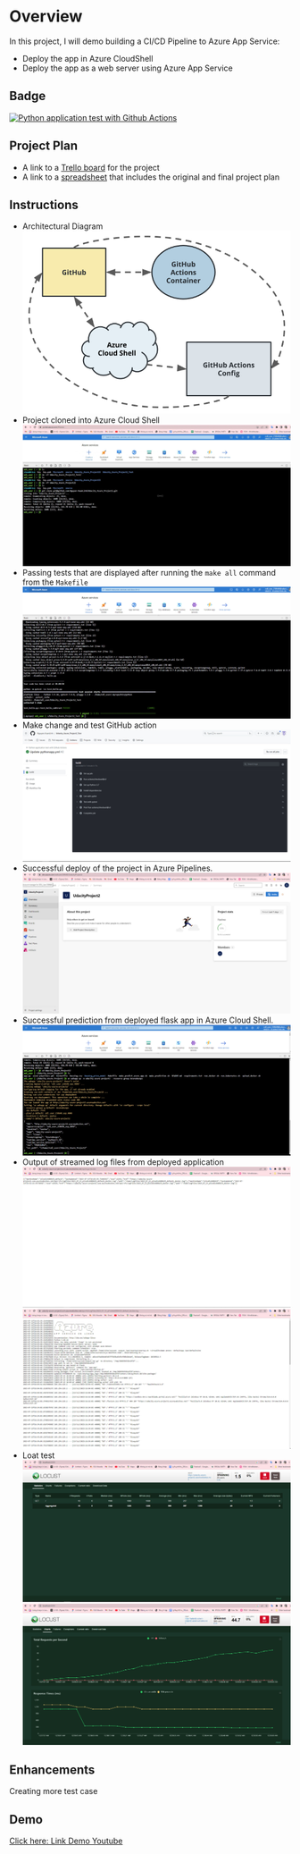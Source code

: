 # Overview
In this project, I will demo building a CI/CD Pipeline to Azure App Service:
* Deploy the app in Azure CloudShell
* Deploy the app as a web server using Azure App Service
## Badge

[![Python application test with Github Actions](https://github.com/Nguyen-XuanLInh/Udacity_Azure_Project2/blob/main/.github/workflows/pythonapp.yml/badge.svg)](https://github.com/Nguyen-XuanLInh/Udacity_Azure_Project2/blob/main/.github/workflows/pythonapp.yml)
 
## Project Plan
* A link to a [Trello board](https://trello.com/b/AkYzyi7B/azureproject2) for the project
* A link to a [spreadsheet](https://github.com/Nguyen-XuanLInh/Udacity_Azure_Project2/blob/main/Schedule%20Product%20Plan%20.xlsx) that includes the original and final project plan

## Instructions 
* Architectural Diagram
 ![diagram](https://github.com/Nguyen-XuanLInh/Udacity_Azure_Project2/blob/main/Screenshots/diagram.png)
* Project cloned into Azure Cloud Shell
  ![gitClone](https://github.com/Nguyen-XuanLInh/Udacity_Azure_Project2/blob/main/Screenshots/gitClone.jpg)
* Passing tests that are displayed after running the `make all` command from the `Makefile`
  ![makeAll](https://github.com/Nguyen-XuanLInh/Udacity_Azure_Project2/blob/main/Screenshots/makeAll.jpg)
* Make change and test GitHub action
  ![gitAction](https://github.com/Nguyen-XuanLInh/Udacity_Azure_Project2/blob/main/Screenshots/gitAction.jpg)
* Successful deploy of the project in Azure Pipelines. 
  ![MyDevOps](https://github.com/Nguyen-XuanLInh/Udacity_Azure_Project2/blob/main/Screenshots/MyDevOps.jpg)
* Successful prediction from deployed flask app in Azure Cloud Shell.
  ![createApp](https://github.com/Nguyen-XuanLInh/Udacity_Azure_Project2/blob/main/Screenshots/CreateApp.jpg)
* Output of streamed log files from deployed application
  ![log1](https://github.com/Nguyen-XuanLInh/Udacity_Azure_Project2/blob/main/Screenshots/Log1.jpg)
  ![log2](https://github.com/Nguyen-XuanLInh/Udacity_Azure_Project2/blob/main/Screenshots/Log2.jpg)
* Loat test
   ![Locust1](https://github.com/Nguyen-XuanLInh/Udacity_Azure_Project2/blob/main/Screenshots/Locust.jpg)
  ![Locust2](https://github.com/Nguyen-XuanLInh/Udacity_Azure_Project2/blob/main/Screenshots/Locust2.jpg)
## Enhancements
Creating more test case
## Demo 

[Click here: Link Demo Youtube](https://youtu.be/v3f3T6-ZQXg)


